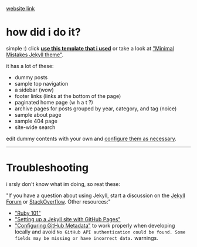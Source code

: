 [website link](https://anins1der.github.io/blog/)

# how did i do it?

simple :)
click [**use this template that i used**](https://github.com/mmistakes/mm-github-pages-starter/generate) or take a look at ["Minimal Mistakes Jekyll theme"](https://github.com/mmistakes/minimal-mistakes).

it has a lot of these:

- dummy posts
- sample top navigation
- a sidebar (wow)
- footer links (links at the bottom of the page)
- paginated home page (w h a t ?)
- archive pages for posts grouped by year, category, and tag (noice)
- sample about page
- sample 404 page
- site-wide search

edit dummy contents with your own and [configure them as necessary](https://mmistakes.github.io/minimal-mistakes/docs/configuration/).

---

# Troubleshooting

i srsly don't know what im doing, so reat these:


"If you have a question about using Jekyll, start a discussion on the [Jekyll Forum](https://talk.jekyllrb.com/) or [StackOverflow](https://stackoverflow.com/questions/tagged/jekyll). Other resources:"

- ["Ruby 101"](https://jekyllrb.com/docs/ruby-101/)
- ["Setting up a Jekyll site with GitHub Pages"](https://jekyllrb.com/docs/github-pages/)
- ["Configuring GitHub Metadata"](https://github.com/jekyll/github-metadata/blob/master/docs/configuration.md#configuration) to work properly when developing locally and avoid `No GitHub API authentication could be found. Some fields may be missing or have incorrect data.` warnings.
